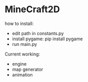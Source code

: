 # MineCraft2D
how to install:
- edit path in constants.py
- install pygame: pip install pygame
- run main.py

Current working:
- engine
- map generator
- animation
